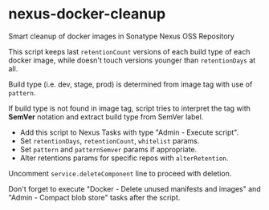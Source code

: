 # nexus-docker-cleanup
Smart cleanup of docker images in Sonatype Nexus OSS Repository

This script keeps last `retentionCount` versions of each build type of each docker image, while doesn't touch versions younger than `retentionDays` at all.

Build type (i.e. dev, stage, prod) is determined from image tag with use of `pattern`.

If build type is not found in image tag, script tries to interpret the tag with **SemVer** notation and extract build type from SemVer label.

+ Add this script to Nexus Tasks with type "Admin - Execute script".
+ Set `retentionDays`, `retentionCount`, `whitelist` params.
+ Set `pattern` and `patternSemver` params if appropriate.
+ Alter retentions params for specific repos with `alterRetention`.

Uncomment `service.deleteComponent` line to proceed with deletion.

Don't forget to execute "Docker - Delete unused manifests and images" and "Admin - Compact blob store" tasks after the script.
